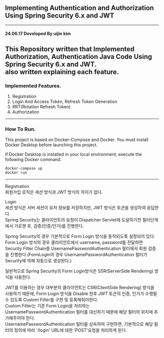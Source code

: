 ## Implementing Authentication and Authorization Using Spring Security 6.x and JWT

---
#### 24.06.17 Developed By uijin kim  
This Repository written that Implemented Authorization, Authentication Java Code Using Spring Security 6.x and JWT.  
also written explaining each feature.
--- 
### Implemented Features.
1. Registration
2. Login And Access Token, Refresh Token Generation
3. RRT(Rotation Refresh Token)
4. Authorization

---
### How To Run.
This project is based on Docker-Compose and Docker.
You must install Docker Desktop before launching this project.

If Docker Desktop is installed in your local environment, execute the following Docker command.

~~~
docker-compose up
docker run
~~~
---
Registration  
회원가입 로직은 세션 방식과 JWT 방식의 차이가 없다.

  
Login  
세션 방식은 서버 세션이 유저 정보를 저장하지만, JWT 방식은 토큰을 생성하여 응답한다.  
Spring Security는 클라이언트의 요청이 Dispatcher Servlet에 도달하기전 필터단계에서 가로챈 후, 검증(인증/인가)를 진행한다.  

Spring Security의 경우 기본적으로 Form Login 방식을 동작되도록 설정되어 있다.  
Form Login 방식의 경우 클라이언트에서 username, password를 전달하면 Security Filter Chain중 UsernamePasswordAuthentication 필터에서 
회원 검증을 진행한다.(FormLogin의 경우 UsernamePasswordAuthentication 필터가 Security에 의해 자동으로 생성된다.)
  
일반적으로 Spring Security의 Form Login방식은 SSR(ServerSide Rendering) 방식을 사용한다.  

JWT를 이용하는 경우 대부분의 클라이언트는 CSR(ClientSide Rendering) 방식을 사용하기 때문에, Form Login 방식을 Disable 한후
JWT 토큰의 인증, 인가가 수행될 수 있도록 Custom Filter를 구현 및 등록해줘야한다.  
Custom Filter는 기존 Form Login을 처리하는 UsernamePasswordAuthentication 필터를 대신하기 때문에 해당 필터의 위치에 추가해주어야 한다.  
UsernamePasswordAuthentication 필터를 상속하여 구현하면, 기본적으로 해당 필터의 정의에 따라 '/login' URL에 대한 'POST'요청을 처리하게 된다.

